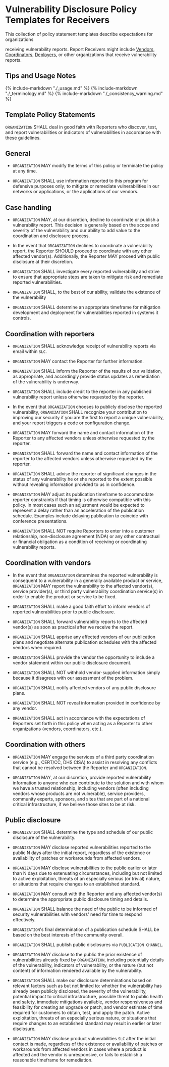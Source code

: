 # Vulnerability Disclosure Policy Templates for Receivers

<!--start-->This collection of policy statement templates describe expectations for organizations
receiving vulnerability reports.<!--end-->
Report Receivers might include
[Vendors](../../topics/roles/vendor.md),
[Coordinators](../../topics/roles/coordinator.md),
[Deployers](../../topics/roles/deployer.md),
or other organizations that receive vulnerability reports.

## Tips and Usage Notes

{% include-markdown "./_usage.md" %}
{% include-markdown "./_terminology.md" %}
{% include-markdown "./_consistency_warning.md" %}

## Template Policy Statements

`ORGANIZATION` SHALL deal in good faith with Reporters who discover, test, and report vulnerabilities or indicators of vulnerabilities in accordance with these guidelines.

## General

* `ORGANIZATION` MAY modify the terms of this policy or terminate the policy at any time.

* `ORGANIZATION` SHALL use information reported to this program for defensive purposes only; to mitigate or remediate vulnerabilities in our networks or applications, or the applications of our vendors.

## Case handling

* `ORGANIZATION` MAY, at our discretion, decline to coordinate or publish a vulnerability report. This decision is generally based on the scope and severity of the vulnerability and our ability to add value to the coordination and disclosure process.

* In the event that `ORGANIZATION` declines to coordinate a vulnerability report, the Reporter SHOULD proceed to coordinate with any other affected vendor(s). Additionally, the Reporter MAY proceed with public disclosure at their discretion.

* `ORGANIZATION` SHALL investigate every reported vulnerability and strive to ensure that appropriate steps are taken to mitigate risk and remediate reported vulnerabilities.

* `ORGANIZATION` SHALL, to the best of our ability, validate the existence of the vulnerability

* `ORGANIZATION` SHALL determine an appropriate timeframe for mitigation development and deployment for vulnerabilities reported in systems it controls.

## Coordination with reporters

* `ORGANIZATION` SHALL acknowledge receipt of vulnerability reports via email within `SLC`.

* `ORGANIZATION` MAY contact the Reporter for further information.

* `ORGANIZATION` SHALL inform the Reporter of the results of our validation, as appropriate, and accordingly provide status updates as remediation of the vulnerability is underway.

* `ORGANIZATION` SHALL include credit to the reporter in any published vulnerability report unless otherwise requested by the reporter.

* In the event that `ORGANIZATION` chooses to publicly disclose the reported vulnerability, `ORGANIZATION` SHALL recognize your contribution to improving our security if you are the first to report a unique vulnerability, and your report triggers a code or configuration change.

* `ORGANIZATION` MAY forward the name and contact information of the Reporter to any affected vendors unless otherwise requested by the reporter.

* `ORGANIZATION` SHALL forward the name and contact information of the reporter to the affected vendors unless otherwise requested by the reporter.

* `ORGANIZATION` SHALL advise the reporter of significant changes in the status of any vulnerability he or she reported to the extent possible without revealing information provided to us in confidence.

* `ORGANIZATION` MAY adjust its publication timeframe to accommodate reporter constraints if that timing is otherwise compatible with this policy. In most cases such an adjustment would be expected to represent a delay rather than an acceleration of the publication schedule. Examples include delaying publication to coincide with conference presentations.

* `ORGANIZATION` SHALL NOT require Reporters to enter into a customer relationship, non-disclosure agreement (NDA) or any other contractual or financial obligation as a condition of receiving or coordinating vulnerability reports.

## Coordination with vendors

* In the event that `ORGANIZATION` determines the reported vulnerability is consequent to a vulnerability in a generally available product or service, `ORGANIZATION` MAY report the vulnerability to the affected vendor(s), service provider(s), or third party vulnerability coordination service(s) in order to enable the product or service to be fixed.

* `ORGANIZATION` SHALL make a good faith effort to inform vendors of reported vulnerabilities prior to public disclosure.

* `ORGANIZATION` SHALL forward vulnerability reports to the affected vendor(s) as soon as practical after we receive the report.

* `ORGANIZATION` SHALL apprise any affected vendors of our publication plans and negotiate alternate publication schedules with the affected vendors when required.

* `ORGANIZATION` SHALL provide the vendor the opportunity to include a vendor statement within our public disclosure document.

* `ORGANIZATION` SHALL NOT withhold vendor-supplied information simply because it disagrees with our assessment of the problem.

* `ORGANIZATION` SHALL notify affected vendors of any public disclosure plans.

* `ORGANIZATION` SHALL NOT reveal information provided in confidence by any vendor.

* `ORGANIZATION` SHALL act in accordance with the expectations of Reporters set forth in this policy when acting as a Reporter to other organizations (vendors, coordinators, etc.).

## Coordination with others

* `ORGANIZATION` MAY engage the services of a third party coordination service (e.g., CERT/CC, DHS CISA) to assist in resolving any conflicts that cannot be resolved between the Reporter and `ORGANIZATION`.

* `ORGANIZATION` MAY, at our discretion, provide reported vulnerability information to anyone who can contribute to the solution and with whom we have a trusted relationship, including vendors (often including vendors whose products are not vulnerable), service providers, community experts, sponsors, and sites that are part of a national critical infrastructure, if we believe those sites to be at risk.

## Public disclosure

* `ORGANIZATION` SHALL determine the type and schedule of our public disclosure of the vulnerability.

* `ORGANIZATION` MAY disclose reported vulnerabilities reported to the public N days after the initial report, regardless of the existence or availability of patches or workarounds from affected vendors.

* `ORGANIZATION` MAY disclose vulnerabilities to the public earlier or later than N days due to extenuating circumstances, including but not limited to active exploitation, threats of an especially serious (or trivial) nature, or situations that require changes to an established standard.

* `ORGANIZATION` MAY consult with the Reporter and any affected vendor(s) to determine the appropriate public disclosure timing and details.

* `ORGANIZATION` SHALL balance the need of the public to be informed of security vulnerabilities with vendors' need for time to respond effectively.

* `ORGANIZATION`'s final determination of a publication schedule SHALL be based on the best interests of the community overall.

* `ORGANIZATION` SHALL publish public disclosures via `PUBLICATION CHANNEL`.

* `ORGANIZATION` MAY disclose to the public the prior existence of vulnerabilities already fixed by `ORGANIZATION`, including potentially details of the vulnerability, indicators of vulnerability, or the nature (but not content) of information rendered available by the vulnerability.

* `ORGANIZATION` SHALL make our disclosure determinations based on relevant factors such as but not limited to: whether the vulnerability has already been publicly disclosed, the severity of the vulnerability, potential impact to critical infrastructure, possible threat to public health and safety, immediate mitigations available, vendor responsiveness and feasibility for creating an upgrade or patch, and vendor estimate of time required for customers to obtain, test, and apply the patch. Active exploitation, threats of an especially serious nature, or situations that require changes to an established standard may result in earlier or later disclosure.

* `ORGANIZATION` MAY disclose product vulnerabilities `SLC` after the initial contact is made, regardless of the existence or availability of patches or workarounds from affected vendors in cases where a product is affected and the vendor is unresponsive, or fails to establish a reasonable timeframe for remediation.
